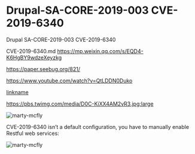 # Drupal-SA-CORE-2019-003 CVE-2019-6340
Drupal SA-CORE-2019-003 CVE-2019-6340

 CVE-2019-6340.md
https://mp.weixin.qq.com/s/EQD4-K6HgBY9wdzeXeyzkg

https://paper.seebug.org/821/


https://www.youtube.com/watch?v=QtLDDN0Duko

[linkname](https://www.youtube.com/watch?v=QtLDDN0Duko)




https://pbs.twimg.com/media/D0C-KiXX4AM2vR3.jpg:large

![marty-mcfly](https://pbs.twimg.com/media/D0C-KiXX4AM2vR3.jpg:large)


CVE-2019-6340 isn’t a default configuration, you have to manually enable Restful web services: 




![marty-mcfly](https://pbs.twimg.com/media/D0EShBfWwAEXxK0.jpg:large)
